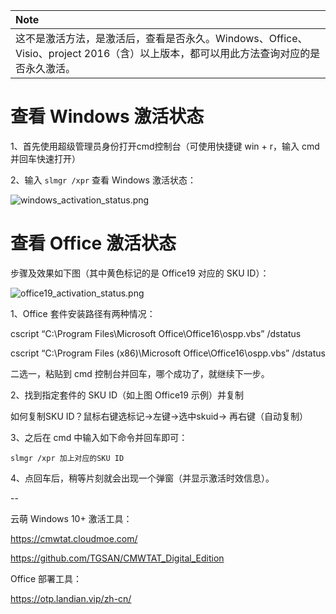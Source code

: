 | **Note**                                                                         |
| :------------------------------------------------------------------------------- |
| 这不是激活方法，是激活后，查看是否永久。Windows、Office、Visio、project 2016（含）以上版本，都可以用此方法查询对应的是否永久激活。 |

# 查看 Windows 激活状态

1、首先使用超级管理员身份打开cmd控制台（可使用快捷键 win + r，输入 cmd 并回车快速打开）

2、输入 `slmgr /xpr` 查看 Windows 激活状态：

<img alt="windows_activation_status.png" src="https://ituknown.org/windows-media/activation_status/windows_activation_status.png">

# 查看 Office 激活状态

步骤及效果如下图（其中黄色标记的是 Office19 对应的 SKU ID）：

![office19_activation_status.png](https://ituknown.org/windows-media/activation_status/office19_activation_status.png)

1、Office 套件安装路径有两种情况：

cscript “C:\Program Files\Microsoft Office\Office16\ospp.vbs” /dstatus

cscript “C:\Program Files (x86)\Microsoft Office\Office16\ospp.vbs” /dstatus

二选一，粘贴到 cmd 控制台并回车，哪个成功了，就继续下一步。

2、找到指定套件的 SKU ID（如上图 Office19 示例）并复制

如何复制SKU ID？鼠标右键选标记->左键->选中skuid-> 再右键（自动复制）

3、之后在 cmd 中输入如下命令并回车即可：

`slmgr /xpr 加上对应的SKU ID`

4、点回车后，稍等片刻就会出现一个弹窗（并显示激活时效信息）。

--

云萌 Windows 10+ 激活工具：

https://cmwtat.cloudmoe.com/

https://github.com/TGSAN/CMWTAT_Digital_Edition

Office 部署工具：

https://otp.landian.vip/zh-cn/